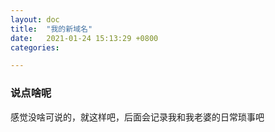 ```yaml
---
layout: doc
title:  "我的新域名"
date:   2021-01-24 15:13:29 +0800
categories: 

---
```


### 说点啥呢
感觉没啥可说的，就这样吧，后面会记录我和我老婆的日常琐事吧